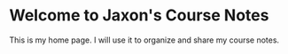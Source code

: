 # Welcome to Jaxon's Course Notes

This is my home page. I will use it to organize and share my course notes.